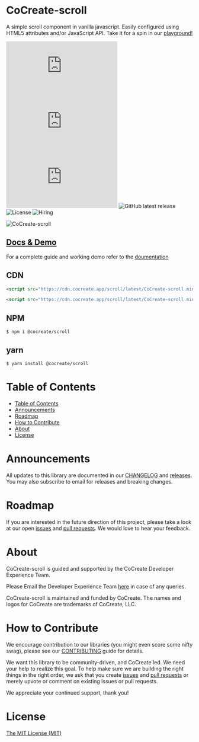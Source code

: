 # CoCreate-scroll

A simple scroll component in vanilla javascript. Easily configured using HTML5 attributes and/or JavaScript API. Take it for a spin in our [playground!](https://cocreate.app/docs/scroll)

![minified](https://img.badgesize.io/https://cdn.cocreate.app/scroll/latest/CoCreate-scroll.min.js?style=flat-square&label=minified&color=orange)
![gzip](https://img.badgesize.io/https://cdn.cocreate.app/scroll/latest/CoCreate-scroll.min.js?compression=gzip&style=flat-square&label=gzip&color=yellow)
![brotli](https://img.badgesize.io/https://cdn.cocreate.app/scroll/latest/CoCreate-scroll.min.js?compression=brotli&style=flat-square&label=brotli)
![GitHub latest release](https://img.shields.io/github/v/release/CoCreate-app/CoCreate-scroll?style=flat-square)
![License](https://img.shields.io/github/license/CoCreate-app/CoCreate-scroll?style=flat-square)
![Hiring](https://img.shields.io/static/v1?style=flat-square&label=&message=Hiring&color=blueviolet)

![CoCreate-scroll](https://cdn.cocreate.app/docs/CoCreate-scroll.gif)

## [Docs & Demo](https://cocreate.app/docs/scroll)

For a complete guide and working demo refer to the [doumentation](https://cocreate.app/docs/scroll)

## CDN

```html
<script src="https://cdn.cocreate.app/scroll/latest/CoCreate-scroll.min.js"></script>
```

```html
<script src="https://cdn.cocreate.app/scroll/latest/CoCreate-scroll.min.css"></script>
```

## NPM

```shell
$ npm i @cocreate/scroll
```

## yarn

```shell
$ yarn install @cocreate/scroll
```

# Table of Contents

- [Table of Contents](#table-of-contents)
- [Announcements](#announcements)
- [Roadmap](#roadmap)
- [How to Contribute](#how-to-contribute)
- [About](#about)
- [License](#license)

<a name="announcements"></a>

# Announcements

All updates to this library are documented in our [CHANGELOG](https://github.com/CoCreate-app/CoCreate-scroll/blob/master/CHANGELOG.md) and [releases](https://github.com/CoCreate-app/CoCreate-scroll/releases). You may also subscribe to email for releases and breaking changes.

<a name="roadmap"></a>

# Roadmap

If you are interested in the future direction of this project, please take a look at our open [issues](https://github.com/CoCreate-app/CoCreate-scroll/issues) and [pull requests](https://github.com/CoCreate-app/CoCreate-scroll/pulls). We would love to hear your feedback.

<a name="about"></a>

# About

CoCreate-scroll is guided and supported by the CoCreate Developer Experience Team.

Please Email the Developer Experience Team [here](mailto:develop@cocreate.app) in case of any queries.

CoCreate-scroll is maintained and funded by CoCreate. The names and logos for CoCreate are trademarks of CoCreate, LLC.

<a name="contribute"></a>

# How to Contribute

We encourage contribution to our libraries (you might even score some nifty swag), please see our [CONTRIBUTING](https://github.com/CoCreate-app/CoCreate-scroll/blob/master/CONTRIBUTING.md) guide for details.

We want this library to be community-driven, and CoCreate led. We need your help to realize this goal. To help make sure we are building the right things in the right order, we ask that you create [issues](https://github.com/CoCreate-app/CoCreate-scroll/issues) and [pull requests](https://github.com/CoCreate-app/CoCreate-scroll/pulls) or merely upvote or comment on existing issues or pull requests.

We appreciate your continued support, thank you!


<a name="license"></a>
# License

[The MIT License (MIT)](https://github.com/CoCreate-app/CoCreate-scroll/blob/master/LICENSE)
